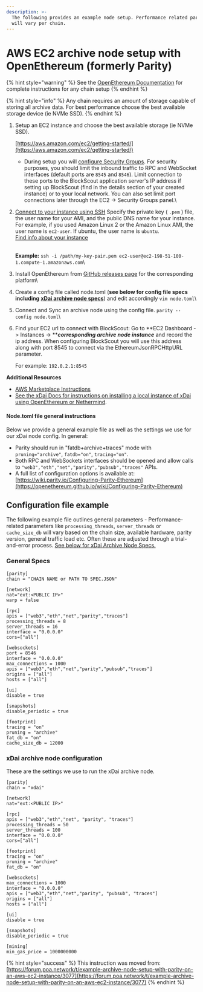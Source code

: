 ```yaml
---
description: >-
  The following provides an example node setup. Performance related parameters
  will vary per chain.
---
```


# AWS EC2 archive node setup with OpenEthereum (formerly Parity)

{% hint style="warning" %}
See the [OpenEthereum Documentation](https://openethereum.github.io/wiki/) for complete instructions for any chain setup
{% endhint %}

{% hint style="info" %}
Any chain requires an amount of storage capable of storing all archive data. For best performance choose the best available storage device (ie NVMe SSD).
{% endhint %}

1.  Setup an EC2 instance and choose the best available storage  (ie NVMe SSD).&#x20;

    [https://aws.amazon.com/ec2/getting-started/](https://aws.amazon.com/ec2/getting-started/)

    * During setup you will [configure Security Groups](https://docs.aws.amazon.com/AWSEC2/latest/UserGuide/using-network-security.html). For security purposes, you should limit the inbound traffic to RPC and WebSocket interfaces (default ports are `8545` and `8546`). Limit connection to these ports to the BlockScout application server's IP address if setting up BlockScout (find in the details section of your created instance) or to your local network.  You can also set limit port connections later through the EC2 -> Security Groups panel.\

2.  [Connect to your instance using SSH](https://docs.aws.amazon.com/AWSEC2/latest/UserGuide/AccessingInstancesLinux.html) Specify the private key ( `.pem` ) file, the user name for your AMI, and the public DNS name for your instance. For example, if you used Amazon Linux 2 or the Amazon Linux AMI, the user name is `ec2-user`. If ubuntu, the user name is `ubuntu`. \
    [Find info about your instance](https://docs.aws.amazon.com/AWSEC2/latest/UserGuide/connection-prereqs.html#connection-prereqs-get-info-about-instance)

    \
    **Example:** `ssh -i /path/my-key-pair.pem ec2-user@ec2-198-51-100-1.compute-1.amazonaws.com`\

3. Install OpenEthereum from [GitHub releases page](https://github.com/openethereum/openethereum/releases) for the corresponding platform\

4. Create a config file called node.toml (**see below for config file specs including** [**xDai archive node specs**](aws-ec2-archive-node-setup.md#xdai-archive-node-configuration)) and edit accordingly `vim node.toml`\

5. Connect and Sync an archive node using the config file. `parity --config node.toml`\

6.  Find your EC2 url to connect with BlockScout: Go to **EC2 Dashboard -> Instances -> **_**corresponding archive node instance**_ and record the ip address. When configuring BlockScout you will use this address along with port 8545 to connect via the EthereumJsonRPCHttpURL parameter.

    For example: `192.0.2.1:8545`

**Additional Resources**

* [AWS Marketplace Instructions](aws-marketplace-installation.md)
* [See the xDai Docs for instructions on installing a local instance of xDai using OpenEthereum or Nethermind](https://www.xdaichain.com/for-developers/install-xdai-client).

#### Node.toml file general instructions

Below we provide a general example file as well as the settings we use for our xDai node config. In general:

* Parity should run in "fatdb+archive+traces" mode with `pruning="archive"`, `fatdb="on"`, `tracing="on"`.
* Both RPC and WebSockets interfaces should be opened and allow calls to `"web3","eth","net","parity","pubsub","traces"` APIs.
* A full list of configuration options is available at: [https://wiki.parity.io/Configuring-Parity-Ethereum](https://openethereum.github.io/wiki/Configuring-Parity-Ethereum)

## Configuration file example

The following example file outlines general parameters - Performance-related parameters like `processing_threads`, `server_threads` or `cache_size_db` will vary based on the chain size, available hardware, parity version, general traffic load etc. Often these are adjusted through a trial-and-error process. [See below for xDai Archive Node Specs.](aws-ec2-archive-node-setup.md#xdai-archive-node-configuration)

### General Specs

```
[parity]
chain = "CHAIN NAME or PATH TO SPEC.JSON"

[network]
nat="ext:<PUBLIC IP>"
warp = false

[rpc]
apis = ["web3","eth","net","parity","traces"]
processing_threads = 8
server_threads = 16
interface = "0.0.0.0"
cors=["all"]

[websockets]
port = 8546
interface = "0.0.0.0"
max_connections = 1000
apis = ["web3","eth","net","parity","pubsub","traces"]
origins = ["all"]
hosts = ["all"]

[ui]
disable = true

[snapshots]
disable_periodic = true

[footprint]
tracing = "on"
pruning = "archive"
fat_db = "on"
cache_size_db = 12000
```

### xDai archive node configuration

These are the settings we use to run the xDai archive node.

```
[parity]
chain = "xdai"

[network]
nat="ext:<PUBLIC IP>"

[rpc]
apis = ["web3","eth","net", "parity", "traces"]
processing_threads = 50
server_threads = 100
interface = "0.0.0.0"
cors=["all"]

[footprint]
tracing = "on"
pruning = "archive"
fat_db = "on"

[websockets]
max_connections = 1000
interface = "0.0.0.0"
apis = ["web3","eth","net","parity", "pubsub", "traces"]
origins = ["all"]
hosts = ["all"]

[ui]
disable = true

[snapshots]
disable_periodic = true

[mining]
min_gas_price = 1000000000
```

{% hint style="success" %}
This instruction was moved from: [https://forum.poa.network/t/example-archive-node-setup-with-parity-on-an-aws-ec2-instance/3077](https://forum.poa.network/t/example-archive-node-setup-with-parity-on-an-aws-ec2-instance/3077)
{% endhint %}
